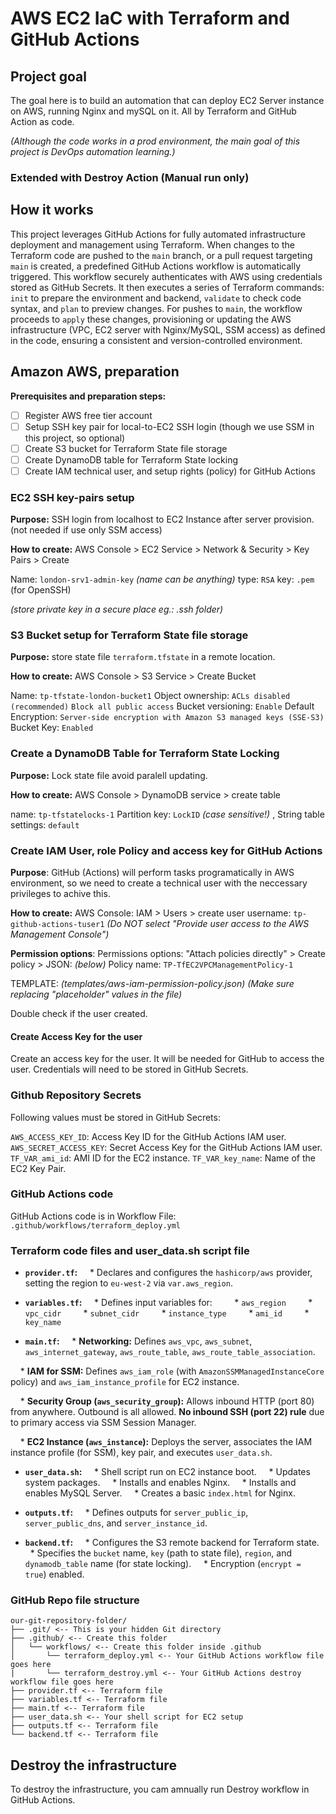 # AWS EC2 IaC with Terraform and GitHub Actions

## Project goal

The goal here is to build an automation that can deploy EC2 Server instance on AWS, running Nginx and mySQL on it.
All by Terraform and GitHub Action as code.

*(Although the code works in a prod  environment, the main goal of this project is DevOps automation learning.)*

### Extended with Destroy Action (Manual run only)

## How it works

This project leverages GitHub Actions for fully automated infrastructure deployment and management using Terraform. When changes to the Terraform code are pushed to the `main` branch, or a pull request targeting `main` is created, a predefined GitHub Actions workflow is automatically triggered. This workflow securely authenticates with AWS using credentials stored as GitHub Secrets. It then executes a series of Terraform commands: `init` to prepare the environment and backend, `validate` to check code syntax, and `plan` to preview changes. For pushes to `main`, the workflow proceeds to `apply` these changes, provisioning or updating the AWS infrastructure (VPC, EC2 server with Nginx/MySQL, SSM access) as defined in the code, ensuring a consistent and version-controlled environment.

## Amazon AWS, preparation

**Prerequisites and preparation steps:**
- [ ] Register AWS free tier account
- [ ] Setup SSH key pair for  local-to-EC2 SSH login (though we use SSM in this project, so optional)
- [ ] Create S3 bucket for Terraform State file storage
- [ ] Create DynamoDB table for Terraform State locking
- [ ] Create IAM technical user, and setup rights (policy) for GitHub Actions

### EC2 SSH key-pairs setup

**Purpose:** 
SSH login from localhost to EC2 Instance after server provision. (not needed if use only SSM access)

**How to create:**
AWS Console > EC2 Service > Network & Security > Key Pairs > Create

Name: `london-srv1-admin-key` *(name can be anything)*
type: `RSA`
key: `.pem` (for OpenSSH)

*(store private key in a secure place eg.: .ssh folder)*
### S3 Bucket setup for Terraform State file storage

**Purpose:** 
store state file `terraform.tfstate` in a remote location.

**How to create:**
AWS Console > S3 Service > Create Bucket

Name: `tp-tfstate-london-bucket1`
Object ownership: `ACLs disabled (recommended)`
`Block all public access`
Bucket versioning: `Enable`
Default Encryption: `Server-side encryption with Amazon S3 managed keys (SSE-S3)`
Bucket Key: `Enabled`

### Create a DynamoDB Table for Terraform State Locking

**Purpose:**
Lock state file avoid paralell updating.

**How to create:**
AWS Console > DynamoDB service > create table

name: `tp-tfstatelocks-1`
Partition key: `LockID` *(case sensitive!)* , String
table settings: `default`

### Create IAM User, role Policy and access key for GitHub Actions

**Purpose**:
GitHub (Actions) will perform tasks programatically in AWS environment, so we need to create a technical user with the neccessary privileges to achive this.

**How to create:**
AWS Console: IAM > Users > create user
username: `tp-github-actions-tuser1`
*(Do NOT select "Provide user access to the AWS Management Console")*

**Permission options**:
Permissions options:  "Attach policies directly" > Create policy > JSON: *(below)*
Policy name: `TP-TfEC2VPCManagementPolicy-1`

TEMPLATE: *(templates/aws-iam-permission-policy.json)*
*(Make sure replacing "placeholder" values in the file)*

Double check if the user created.

#### Create Access Key for the user

Create an access key for the user. It will be needed for GitHub to access the user. 
Credentials will need to be stored in GitHub Secrets.

### Github Repository Secrets

Following values must be stored in GitHub Secrets:

`AWS_ACCESS_KEY_ID`: Access Key ID for the GitHub Actions IAM user.
`AWS_SECRET_ACCESS_KEY`: Secret Access Key for the GitHub Actions IAM user.
`TF_VAR_ami_id`: AMI ID for the EC2 instance.
`TF_VAR_key_name`: Name of the EC2 Key Pair.

### GitHub Actions code

GitHub Actions code is in Workflow File:
`.github/workflows/terraform_deploy.yml`

### Terraform code files and user_data.sh script file

* **`provider.tf`:**
    * Declares and configures the `hashicorp/aws` provider, setting the region to `eu-west-2` via `var.aws_region`.
* **`variables.tf`:**
    * Defines input variables for:
        * `aws_region` 
        * `vpc_cidr`
        * `subnet_cidr` 
        * `instance_type`
        * `ami_id` 
        * `key_name` 

* **`main.tf`:**
    * **Networking:** Defines `aws_vpc`, `aws_subnet`, `aws_internet_gateway`, `aws_route_table`, `aws_route_table_association`.

    * **IAM for SSM:** Defines `aws_iam_role` (with `AmazonSSMManagedInstanceCore` policy) and `aws_iam_instance_profile` for EC2 instance.

    * **Security Group (`aws_security_group`):** Allows inbound HTTP (port 80) from anywhere. Outbound is all allowed. **No inbound SSH (port 22) rule** due to primary access via SSM Session Manager.

    * **EC2 Instance (`aws_instance`):** Deploys the server, associates the IAM instance profile (for SSM), key pair, and executes `user_data.sh`.

* **`user_data.sh`:**
    * Shell script run on EC2 instance boot.
    * Updates system packages.
    * Installs and enables Nginx.
    * Installs and enables MySQL Server.
    * Creates a basic `index.html` for Nginx.

* **`outputs.tf`:**
    * Defines outputs for `server_public_ip`, `server_public_dns`, and `server_instance_id`.

* **`backend.tf`:**
    * Configures the S3 remote backend for Terraform state.
    * Specifies the `bucket` name, `key` (path to state file), `region`, and `dynamodb_table` name (for state locking).
    * Encryption (`encrypt = true`) enabled.


### GitHub Repo file structure

```
our-git-repository-folder/ 
├── .git/ <-- This is your hidden Git directory 
├── .github/ <-- Create this folder 
│   └── workflows/ <-- Create this folder inside .github 
│       └── terraform_deploy.yml <-- Your GitHub Actions workflow file goes here 
|       └── terraform_destroy.yml <-- Your GitHub Actions destroy workflow file goes here 
├── provider.tf <-- Terraform file 
├── variables.tf <-- Terraform file 
├── main.tf <-- Terraform file 
├── user_data.sh <-- Your shell script for EC2 setup 
├── outputs.tf <-- Terraform file 
└── backend.tf <-- Terraform file
```

## Destroy the infrastructure

To destroy the infrastructure, you cam amnually run Destroy workflow in GitHub Actions.

